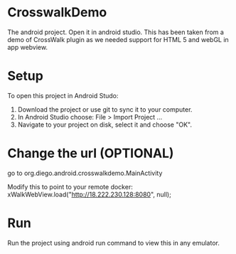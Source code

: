 # CrosswalkDemo
The android project. Open it in android studio. This has been taken from a demo of CrossWalk plugin as we needed support for HTML 5 and webGL in app webview.

# Setup
To open this project in Android Studo:

1. Download the project or use git to sync it to your computer.
2. In Android Studio choose: File > Import Project ...
3. Navigate to your project on disk, select it and choose "OK".

# Change the url (OPTIONAL)
go to org.diego.android.crosswalkdemo.MainActivity

Modify this to point to your remote docker:
xWalkWebView.load("http://18.222.230.128:8080", null);

# Run
Run the project using android run command to view this in any emulator.

